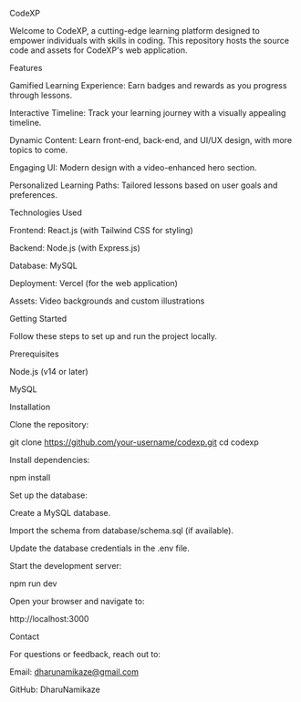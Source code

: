 CodeXP

Welcome to CodeXP, a cutting-edge learning platform designed to empower individuals with skills in coding. This repository hosts the source code and assets for CodeXP's web application.

Features

Gamified Learning Experience: Earn badges and rewards as you progress through lessons.

Interactive Timeline: Track your learning journey with a visually appealing timeline.

Dynamic Content: Learn front-end, back-end, and UI/UX design, with more topics to come.

Engaging UI: Modern design with a video-enhanced hero section.

Personalized Learning Paths: Tailored lessons based on user goals and preferences.

Technologies Used

Frontend: React.js (with Tailwind CSS for styling)

Backend: Node.js (with Express.js)

Database: MySQL

Deployment: Vercel (for the web application)

Assets: Video backgrounds and custom illustrations

Getting Started

Follow these steps to set up and run the project locally.

Prerequisites

Node.js (v14 or later)

MySQL

Installation

Clone the repository:

git clone https://github.com/your-username/codexp.git
cd codexp

Install dependencies:

npm install

Set up the database:

Create a MySQL database.

Import the schema from database/schema.sql (if available).

Update the database credentials in the .env file.

Start the development server:

npm run dev

Open your browser and navigate to:

http://localhost:3000

Contact

For questions or feedback, reach out to:

Email: dharunamikaze@gmail.com

GitHub: DharuNamikaze
